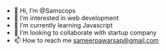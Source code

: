 - 👋 Hi, I’m @Samscops
- 👀 I’m interested in web development
- 🌱 I’m currently learning Javascript
- 💞️ I’m looking to collaborate with startup company
- 📫 How to reach me sameerpawarsap@gmail.com

<!---
Samscops/Samscops is a ✨ special ✨ repository because its `README.md` (this file) appears on your GitHub profile.
You can click the Preview link to take a look at your changes.
--->
